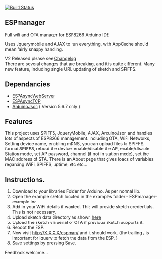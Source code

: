 [![Build Status](https://travis-ci.org/sticilface/ESPmanager.svg?branch=master)](https://travis-ci.org/sticilface/ESPmanager)

## ESPmanager
Full wifi and OTA manager for ESP8266 Arduino IDE

Uses Jquerymobile and AJAX to run everything, with AppCache should mean fairly snappy handling. 

V2 Released please see [Changelog](https://github.com/sticilface/ESPmanager/blob/master/ChangeLog.md)  
There are several changes that are breaking, and it is quite different. 
Many new feature, including single URL updating of sketch and SPIFFS. 

## Dependancies
+ [ESPAsyncWebServer](https://github.com/me-no-dev/ESPAsyncWebServer)
+ [ESPAsyncTCP](https://github.com/me-no-dev/ESPAsyncTCP) 
+ [ArduinoJson](https://github.com/bblanchon/ArduinoJson)  ( Version 5.6.7 only )

## Features 
This project uses SPIFFS, JqueryMobile, AJAX, ArduinoJson and handles lots of aspects of ESP8266 management. Including OTA, WiFi Networks, Setting device name, enabling mDNS, you can upload files to SPIFFS, format SPIFFS, reboot the device, enable/disable the AP, enable/disable Station mode, set AP password, channel (if not in station mode), set the MAC address of STA. There is an About page that gives loads of variables regarding WiFi, SPIFFS, uptime, etc etc... 

## Instructions. 

1. Download to your libraries Folder for Arduino.  As per normal lib. 
2. Open the example sketch located in the examples folder - ESPmanager-example.ino.  
3. Add in your WiFi details if wanted.  This will provide sketch credentials.  This is not necessary. 
4. Upload sketch data directory as shown [here](http://esp8266.github.io/Arduino/versions/2.3.0/doc/filesystem.html#uploading-files-to-file-system)   
5. Upload the sketch via serial or OTA if previous sketch supports it. 
6. Reboot the ESP.  
7. Now visit http://X.X.X.X/espman/ and it should work.  (the trailing / is important for jquery to fetch the data from the ESP. )  
8. Save settings by pressing Save. 

Feedback welcome... 
